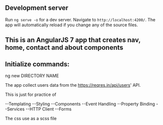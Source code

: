 ## Development server

Run `ng serve -o` for a dev server. Navigate to `http://localhost:4200/`. The app will automatically reload if you change any of the source files.

## This is an AngularJS 7 app that creates nav, home, contact and about components

## Initialize commands:

ng new DIRECTORY NAME

The app collect users data from the https://reqres.in/api/users' API.

This is just for practice of

--Templating
--Styling
--Components
--Event Handling
--Property Binding
--Services
--HTTP Client
--Forms

The css use as a scss file



